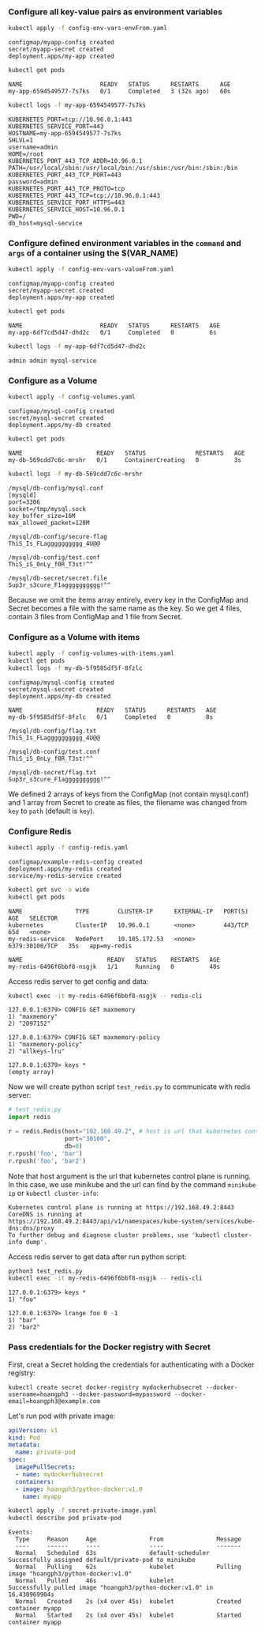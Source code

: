 ### Configure all key-value pairs as environment variables

```sh
kubectl apply -f config-env-vars-envFrom.yaml
```

```
configmap/myapp-config created
secret/myapp-secret created
deployment.apps/my-app created
```

```sh
kubectl get pods
```

```
NAME                      READY   STATUS      RESTARTS      AGE
my-app-6594549577-7s7ks   0/1     Completed   3 (32s ago)   60s
```

```sh
kubectl logs -f my-app-6594549577-7s7ks
```

```
KUBERNETES_PORT=tcp://10.96.0.1:443
KUBERNETES_SERVICE_PORT=443
HOSTNAME=my-app-6594549577-7s7ks
SHLVL=1
username=admin
HOME=/root
KUBERNETES_PORT_443_TCP_ADDR=10.96.0.1
PATH=/usr/local/sbin:/usr/local/bin:/usr/sbin:/usr/bin:/sbin:/bin
KUBERNETES_PORT_443_TCP_PORT=443
password=admin
KUBERNETES_PORT_443_TCP_PROTO=tcp
KUBERNETES_PORT_443_TCP=tcp://10.96.0.1:443
KUBERNETES_SERVICE_PORT_HTTPS=443
KUBERNETES_SERVICE_HOST=10.96.0.1
PWD=/
db_host=mysql-service
```

### Configure defined environment variables in the `command` and `args` of a container using the $(VAR_NAME)

```sh
kubectl apply -f config-env-vars-valueFrom.yaml 
```
```
configmap/myapp-config created
secret/myapp-secret created
deployment.apps/my-app created
```

```sh
kubectl get pods
```

```
NAME                      READY   STATUS      RESTARTS   AGE
my-app-6df7cd5d47-dhd2c   0/1     Completed   0          6s
```

```sh
kubectl logs -f my-app-6df7cd5d47-dhd2c
```
```
admin admin mysql-service
```

### Configure as a Volume


```sh
kubectl apply -f config-volumes.yaml
```

```
configmap/mysql-config created
secret/mysql-secret created
deployment.apps/my-db created
```

```sh
kubectl get pods
```

```
NAME                     READY   STATUS              RESTARTS   AGE
my-db-569cdd7c6c-mrshr   0/1     ContainerCreating   0          3s
```      

```sh
kubectl logs -f my-db-569cdd7c6c-mrshr
```

```
/mysql/db-config/mysql.conf
[mysqld]
port=3306
socket=/tmp/mysql.sock
key_buffer_size=16M
max_allowed_packet=128M

/mysql/db-config/secure-flag
ThiS_Is_FLagggggggggg_4U@@

/mysql/db-config/test.conf
ThiS_iS_0nLy_f0R_T3st!^^

/mysql/db-secret/secret.file
Sup3r_s3cure_F1agggggggggg!^^
```

Because we omit the items array entirely, every key in the ConfigMap and Secret becomes a file with the same name as the key. So we get 4 files, contain 3 files from ConfigMap and 1 file from Secret.

### Configure as a Volume with items

```sh
kubectl apply -f config-volumes-with-items.yaml
kubectl get pods
kubectl logs -f my-db-5f9585df5f-8fzlc
```

```
configmap/mysql-config created
secret/mysql-secret created
deployment.apps/my-db created

NAME                     READY   STATUS      RESTARTS   AGE
my-db-5f9585df5f-8fzlc   0/1     Completed   0          8s

/mysql/db-config/flag.txt
ThiS_Is_FLagggggggggg_4U@@

/mysql/db-config/test.conf
ThiS_iS_0nLy_f0R_T3st!^^

/mysql/db-secret/flag.txt
Sup3r_s3cure_F1agggggggggg!^^
```

We defined 2 arrays of keys from the ConfigMap (not contain mysql.conf) and 1 array from Secret to create as files, the filename was changed from `key` to `path` (default is `key`).

### Configure Redis

```sh
kubectl apply -f config-redis.yaml
```

```
configmap/example-redis-config created
deployment.apps/my-redis created
service/my-redis-service created
```

```sh
kubectl get svc -o wide
kubectl get pods
```

```
NAME               TYPE        CLUSTER-IP      EXTERNAL-IP   PORT(S)          AGE   SELECTOR
kubernetes         ClusterIP   10.96.0.1       <none>        443/TCP          65d   <none>
my-redis-service   NodePort    10.105.172.53   <none>        6379:30100/TCP   35s   app=my-redis

NAME                        READY   STATUS    RESTARTS   AGE
my-redis-6496f6bbf8-nsgjk   1/1     Running   0          40s
```

Access redis server to get config and data:

```sh
kubectl exec -it my-redis-6496f6bbf8-nsgjk -- redis-cli
```

```
127.0.0.1:6379> CONFIG GET maxmemory
1) "maxmemory"
2) "2097152"

127.0.0.1:6379> CONFIG GET maxmemory-policy
1) "maxmemory-policy"
2) "allkeys-lru"

127.0.0.1:6379> keys *
(empty array)
```

Now we will create python script `test_redis.py` to communicate with redis server:

```python
# test_redis.py
import redis

r = redis.Redis(host="192.168.49.2", # host is url that kubernetes control plane is running.
                port="30100",
                db=0)
r.rpush('foo', 'bar')
r.rpush('foo', 'bar2')
```

Note that host argument is the url that kubernetes control plane is running. In this case, we use minikube and the url can find by the command `minikube ip` or `kubectl cluster-info`:

```
Kubernetes control plane is running at https://192.168.49.2:8443
CoreDNS is running at https://192.168.49.2:8443/api/v1/namespaces/kube-system/services/kube-dns:dns/proxy
To further debug and diagnose cluster problems, use 'kubectl cluster-info dump'.
```

Access redis server to get data after run python script:

```sh
python3 test_redis.py
kubectl exec -it my-redis-6496f6bbf8-nsgjk -- redis-cli
```

```
127.0.0.1:6379> keys *
1) "foo"

127.0.0.1:6379> lrange foo 0 -1
1) "bar"
2) "bar2"
```

### Pass credentials for the Docker registry with Secret

First, creat a Secret holding the credentials for authenticating with a Docker registry:

```
kubectl create secret docker-registry mydockerhubsecret --docker-username=hoangph3 --docker-password=mypassword --docker-email=hoangph3@example.com
```

Let's run pod with private image:

```yaml
apiVersion: v1
kind: Pod
metadata:
  name: private-pod
spec:
  imagePullSecrets:
  - name: mydockerhubsecret
  containers:
  - image: hoangph3/python-docker:v1.0
    name: myapp
```

```sh
kubectl apply -f secret-private-image.yaml
kubectl describe pod private-pod
```

```
Events:
  Type     Reason     Age               From               Message
  ----     ------     ----              ----               -------
  Normal   Scheduled  63s               default-scheduler  Successfully assigned default/private-pod to minikube
  Normal   Pulling    62s               kubelet            Pulling image "hoangph3/python-docker:v1.0"
  Normal   Pulled     46s               kubelet            Successfully pulled image "hoangph3/python-docker:v1.0" in 16.430969904s
  Normal   Created    2s (x4 over 45s)  kubelet            Created container myapp
  Normal   Started    2s (x4 over 45s)  kubelet            Started container myapp
```
